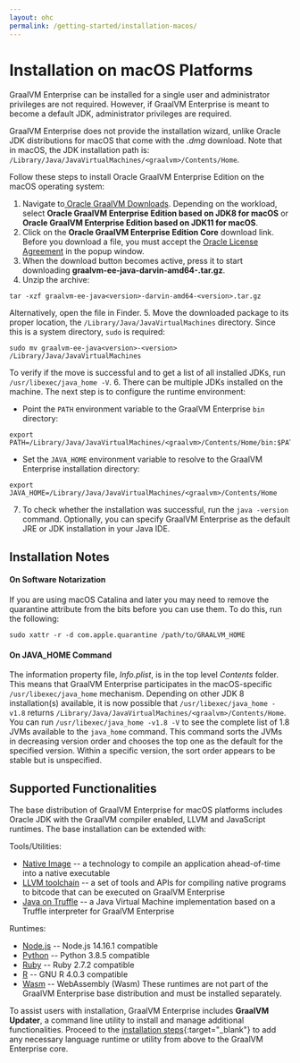 ```yaml
---
layout: ohc
permalink: /getting-started/installation-macos/
---
```


# Installation on macOS Platforms

GraalVM Enterprise can be installed for a single user and administrator
privileges are not required. However, if GraalVM Enterprise is meant to become a
default JDK, administrator privileges are required.

GraalVM Enterprise does not provide the installation wizard, unlike Oracle JDK
distributions for macOS that come with the _.dmg_ download. Note that in macOS,
the JDK installation path is:
`/Library/Java/JavaVirtualMachines/<graalvm>/Contents/Home`.

Follow these steps to install Oracle GraalVM Enterprise Edition on the macOS operating system:

1. Navigate to[ Oracle GraalVM Downloads](https://www.oracle.com/downloads/graalvm-downloads.html). Depending on the workload, select **Oracle GraalVM Enterprise Edition based on JDK8 for macOS** or **Oracle GraalVM Enterprise Edition based on JDK11 for macOS**.
2. Click on the **Oracle GraalVM Enterprise Edition Core** download link. Before you download a file, you must accept the [Oracle License Agreement](https://www.oracle.com/downloads/licenses/graalvm-otn-license.html) in the popup window.
3. When the download button becomes active, press it to start downloading **graalvm-ee-java<version>-darvin-amd64-<version>.tar.gz**.
4. Unzip the archive:
  ```shell
  tar -xzf graalvm-ee-java<version>-darvin-amd64-<version>.tar.gz
  ```
Alternatively, open the file in Finder.
5.  Move the downloaded package to its proper location, the `/Library/Java/JavaVirtualMachines` directory. Since this is a system directory, `sudo` is required:
```shell
sudo mv graalvm-ee-java<version>-<version> /Library/Java/JavaVirtualMachines
```
To verify if the move is successful and to get a list of all installed JDKs, run `/usr/libexec/java_home -V`.
6. There can be multiple JDKs installed on the machine. The next step is to configure the runtime environment:
  - Point the `PATH` environment variable to the GraalVM Enterprise `bin` directory:
  ```shell
  export PATH=/Library/Java/JavaVirtualMachines/<graalvm>/Contents/Home/bin:$PATH
  ```
  - Set the `JAVA_HOME` environment variable to resolve to the GraalVM Enterprise installation directory:
  ```shell
  export JAVA_HOME=/Library/Java/JavaVirtualMachines/<graalvm>/Contents/Home
  ```
7. To check whether the installation was successful, run the `java -version` command.
Optionally, you can specify GraalVM Enterprise as the default JRE or JDK installation in your Java IDE.

## Installation Notes

#### On Software Notarization
If you are using macOS Catalina and later you may need to remove the quarantine attribute from the bits before you can use them.
To do this, run the following:
```shell
sudo xattr -r -d com.apple.quarantine /path/to/GRAALVM_HOME
```

#### On JAVA_HOME Command
The information property file, _Info.plist_, is in the top level _Contents_
folder. This means that GraalVM Enterprise participates in the macOS-specific
`/usr/libexec/java_home` mechanism. Depending on other JDK 8 installation(s)
available, it is now possible that `/usr/libexec/java_home -v1.8` returns
`/Library/Java/JavaVirtualMachines/<graalvm>/Contents/Home`.
You can run `/usr/libexec/java_home -v1.8 -V` to see the complete list of 1.8
JVMs available to the `java_home` command. This command sorts the JVMs
in decreasing version order and chooses the top one as the default for the
specified version. Within a specific version, the sort order appears to be
stable but is unspecified.

## Supported Functionalities

The base distribution of GraalVM Enterprise for macOS platforms includes Oracle JDK with the GraalVM compiler enabled, LLVM and JavaScript runtimes.
The base installation can be extended with:

Tools/Utilities:
* [Native Image](/reference-manual/native-image/) -- a technology to compile an application ahead-of-time into a native executable
* [LLVM toolchain](/reference-manual/llvm/) -- a set of tools and APIs for compiling native programs to bitcode that can be executed on GraalVM Enterprise
* [Java on Truffle](/reference-manual/java-on-truffle/) -- a Java Virtual Machine implementation based on a Truffle interpreter for GraalVM Enterprise

Runtimes:
* [Node.js](/reference-manual/js/) -- Node.js 14.16.1 compatible
* [Python](/reference-manual/python/) -- Python 3.8.5 compatible
* [Ruby](/reference-manual/ruby/) -- Ruby 2.7.2 compatible
* [R](/reference-manual/r/) -- GNU R 4.0.3 compatible
* [Wasm](/reference-manual/wasm/) -- WebAssembly (Wasm)
​
These runtimes are not part of the GraalVM Enterprise base distribution and must be installed separately.

To assist users with installation, GraalVM Enterprise includes
**GraalVM Updater**, a command line utility to install and manage additional
functionalities. Proceed to the [installation steps](/reference-manual/graalvm-updater/#component-installation){:target="_blank"}
to add any necessary language runtime or utility from above to the GraalVM Enterprise core.
